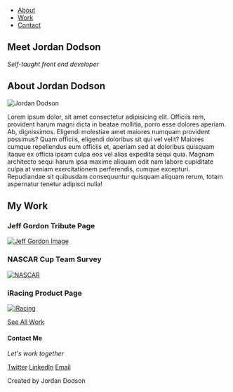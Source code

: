 <link rel="preconnect" href="https://fonts.googleapis.com">
<link rel="preconnect" href="https://fonts.gstatic.com" crossorigin>
<link href="https://fonts.googleapis.com/css2?family=Fjalla+One&display=swap" rel="stylesheet">
<link rel="stylesheet" href="https://cdnjs.cloudflare.com/ajax/libs/font-awesome/4.7.0/css/font-awesome.min.css">
<link rel="stylesheet" href="">

<nav id="navbar">
  <ul>
    <li><a class="nav-link" href="#about">About</a></li>
    <li><a class="nav-link" href="#work">Work</a></li>
    <li><a class="nav-link" href="#contact">Contact</a></li>
  </ul>
</nav>

<main>
<section id="welcome-section" class="sections">
  <h1>Meet Jordan Dodson</h1>
  <p id="welcome-p"><i>Self-taught front end developer</i></p>
</section>
  
  <section id="about" class="sections">
    <h2 id="about-header">About Jordan Dodson</h2>
    <img id="about-img" src="https://lh3.googleusercontent.com/5uQWofmjG8_yEIaGp1Kx2_S1nkHqFlsbq1mHBW2cBYXRdvQ2cpDOLe9WHzcjOa_Bp2TxUNo2WUY2hCSN5qhkuLhJGAh6B7d85NaBzF2RNHHo_vYcDhQO-M0U_8SIA3XhlhzNzhlzcyw6VSWLOaEc628PfJ6Fi7hdWPwJb28dy48BFql_r4Xt0HqgcUNn04QEIcm2PnBhwUifwJ6fWLqXIE00eqet599s4uuOW7kUhcb3pld_eb42vovrqhthAo5ejFaaFCQXxz4D4q7TvjIs-dR29QPIxCdgDR2jNeb3qxgfNNRvVP0zGNjUi9N_DOzq7X9lj_QfXxiVs7X_fnB-aVNQMPrsfF99GisENz0bfoyX62BVnPYrzw5_PfbWK70E4P3X2QqnfYBkPV3784D_JO27eJuaS3f-zD-3h3GZ4IgH4eQiROfQ3V3H9_ldbMlfz8OY_aisMzy0NqHi8Jz8mZq-k2fh_Wzz7cBksmu5ExGVWaHeu16dlNQ4TfICnkF0p87CYKGz0BKj3yKbKyvQPVzYrEvB3rqhbEoV2LqKQIWCQxBBY_tnBXQ7m6UXq0NoQiufmh2TGR7kUHAt74hhGfaWYGd6qiFlCeLUOyBV0Rsdu1Ed2JNWXVQc4rBCVKSCG91jm2OV9US3uSWvqTbX4Ifl0onFympLKJWAC_DeAFSa5_tN1ZK0lX0VpgNkHdc6jCtpb-4j_m-pvo_qd_C23pDoIg=w944-h505-no?authuser=1" alt="Jordan Dodson">
    <p id="about-p">Lorem ipsum dolor, sit amet consectetur adipisicing elit. Officiis rem, provident harum magni dicta
                in
                beatae
                mollitia, porro esse dolores aperiam. Ab, dignissimos. Eligendi molestiae amet maiores numquam
                provident
                possimus?
                Quam officiis, eligendi doloribus sit qui vel velit? Maiores cumque repellendus eum officiis et,
                aperiam
                sed at
                doloribus quisquam itaque ex officia ipsam culpa eos vel alias expedita sequi quia.
                Magnam architecto sequi harum ipsa maxime aliquam odit nam labore cupiditate culpa at veniam
                exercitationem
                perferendis, cumque excepturi. Repudiandae sit quibusdam consequuntur quisquam aliquam rerum, totam
                aspernatur
                tenetur adipisci nulla!</p>
  </section>

<section id="work" class="sections">
  <h2>My Work</h2>
  <div id="projects">
<div class="project-tile">
        <h3 class="buckets">Jeff Gordon Tribute Page</h3>
  <a class="project-link" href="https://codepen.io/dodsonj66/pen/OJmXQVz"> <img class="project-img" src="https://lh3.googleusercontent.com/KwsZ7QJxapLHpnpv1ABmrqD1U6KPNtOqXLbkLECKlykL4pHF4_zESVUamTJ-ArssI3Ie5KzlgRvO-L7hMI7aBixoJ7q7IRevmUrUcRic6b1nEmTTorLWfyfvOjZ7Gyl4ETIEpP_-B-RI2oBu360nqo-ybyxxxCQVe3Xu66qHUzgS19TmG6RFSlGhuTansk-H15nF-x3w8tr-kwwFKNAmLIiqX-1rb86iV02K5sGAV2vrQ0gmh8UYlqNRVsjxux0h32Pf2k_1Pn4CWPSXIEBc84oPg2YNllMcwQlitXvntdfAH9i732uFOYN9Q5hrdJ2xNbYQYXC_M7g9JW50sBM01O4hpFWFr8tSg9EZwJALjFGhD0Bu30VLIdmeDqY2Ds0k6GdJlEAEZXLTWxrq1DP2Lyh2wB8uMbM59yryAUCaEO2C4-jhjfkue3T8n9VSLjDdBXly22g8pgcabNrlBMMP5Gh5-woRG6fZf_8FeFZYkO3Fvcph96bOJ3Q4aN21kXl_OHDiL7KmjkluAgqPhKpfczOUfjqtBG_TMUOBR_Y5LSdKubrRcBBhFDvQVrlTQvChVY-mVQ8uNiSTRJEdIqSlRxxJ1mdGx-zia64zNR0tkLLOWofoMXnLqZ9rrW9uhziwbVmQaWnMNZOaNC-eaQdZFbF1SpicwdbFY56Bzkz-6MK48VPweGXP4_bQxmQPITMOsKhW0bLJz7rOoLo8pTfC9rpRFQ=w1078-h1069-no?authuser=1" alt="Jeff Gordon Image"></a>
      </div>
  <div class="project-tile">
  <h3 class="buckets">NASCAR Cup Team Survey</h3>
  <a class="project-link" href="https://codepen.io/dodsonj66/pen/NWjryGz"><img class="project-img" src="https://lh3.googleusercontent.com/arA8igntD0SLNO4QLkRoRr37Y0ivmzVQVsF6tXJPgFgRcpV0-F0_p34oCnR1Lot9QJZDow73v6SDMBdjL0ReJf5gclx1HwOEoAu2qVvVr_2XJcaPZ8PbOjZGzs9g6U6wBBbvGHby83bqp7DcDKt_FXwCXkzhd9gpgCDgj5xYb2I3pv3X8cWp1c3zqJUdnBKw_N0C8PakuX0mGxEiFkx6fxzzPNckPyGnTHcIl65EpS5wbemabQeTE8-y30REJ-mMIiKD_Ta8_29YkB7fBXzUFpBKASn_wVPq-erkAw0J71qM2Neh1YSEWf8QqRmCzxVMWJI0Cg6UsvNWDW6lANd3JRA4pqArdE2sYPmcg2rigYX3Eu8OUBixsLt_PZHgZ33cOoii9jed4v2LKNmrst-CqUehpCkSvv0y9yBQgyTUUpXV474jw04PKwG1TrZ72krtPQknHOjpMI5QbxlkwLKtJfAsHy9SNELorlqB6_g9V6K8URzs3gaW85M0oeeR7D1A5OaJ30xacn25etM-4_HZCkdQF2O5FKy_bsx29KtlOT5nnd5XXrZQBnjMPgdGOH4iYaIKJounpRoxoFCDXW7OivlNRRVlezqt6gqjz-UGw3iLyQjpjemmnVzdujgy4lDqGngx_dKqZueKy44e1gd5lpVUzWI85fOHsoCpHd1eZR0cLOzG7_K3PeV2p0I3hj836PjtcWTJ4Tc7VUM9VnRozAzP3w=w1263-h969-no?authuser=1" alt="NASCAR"></a>
      </div>
  <div class="project-tile">
<h3 class="buckets">iRacing Product Page</h3>
  <a class="project-link" href="https://codepen.io/dodsonj66/pen/eYWzVpa"><img class="project-img" src="https://lh3.googleusercontent.com/ZwGxc1zLNV0Fl-pYwwcPBhPoTXCaZm1Uf7j0dwDRrsV1QSmtVI-vq4n8nfAFBC3BuIGNXBoKqbxEJj8Ry7VoQycCptTEUC4zsah1PEQns5wgH4o13KKJ1T_FZVy0LpnXMQepb13kFz0G1_Q8VrCgddx1pUIWRBjWW4TQHApA_BuP4qW3vooFDSNlwQJ3XgWlDo2H3CUQNKywsXzdxo2BYJPD690ybzaOqjTuyZlIWLvjs08Mw60t96rxVBsQfDuLKx4NN3so4cGIQlldjb_XASonuYARENHKARdJMu0E8HJQ_tEhF8kP8QjLNx3pnjBbr8nX4TwhEgfqSAgZ_FsG9UCBhxvqV0Xo-LV9Ge-T-Wl41tRl6ja0xPnRwzpY9r7mmhPB9l_gM1eU8nj_y4G4_70-uVdS-W5Ki0m0HlQAg_nu9HRwocwQuS5gUn9wKjHvhMK2-8Ft37RhrRBUEIaeG0bJzAIeqX9dh4wk4JF8h6rrkm9BfBPYG1cOm1k0QHNeq8o7onycKXQetel6uk4-wYpKsEs5bBKEiFn_-N8S4J5MGKf1Ak2JmP2jKpyPYi2q2UDEG0wXZEbTSzq8hisESmNxbOtOQy5VjuvOWQD3VBJK8_9WXqW6BVLIos28PUYUhJtXXSMiZxHfqOC500N3uXHy6Waan5lKjve5To4N8hq2AhWBR6mTVRwXL3AZ3iL5LeGghP1veCRc7yB5zBxvCkejvg=w1192-h962-no?authuser=1" alt="iRacing"></a>
      </div>
  </div>
  
  <a id="all-work" href="https://codepen.io/dodsonj66/pens/">See All Work</a>

</section>

<section id="contact" class="sections">
  <h4>Contact Me</h4>
  <p id="contact-p"><i>Let's work together</i></p>
  <div>
  <a class="contact-link" target="_blank" href="https://twitter.com/TurboDodson"><i class="fa fa-twitter"></i>Twitter</a>
  <a class="contact-link" target="_blank" href="https://www.linkedin.com/in/jordandodson/"><i class="fa fa-linkedin"></i>LinkedIn</a>
     <a class="contact-link" target="_blank" href="https://www.linkedin.com/in/jordandodson/"><i class="fa fa-at"></i>Email</a>
   </div>
</section>

<footer>
  <p id="footer-p">
    Created by Jordan Dodson
  </p>
</footer>
</main>
